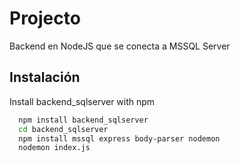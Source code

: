 # Projecto

Backend en NodeJS que se conecta a MSSQL Server




## Instalación

Install backend_sqlserver with npm

```bash
  npm install backend_sqlserver
  cd backend_sqlserver
  npm install mssql express body-parser nodemon
  nodemon index.js
```
    